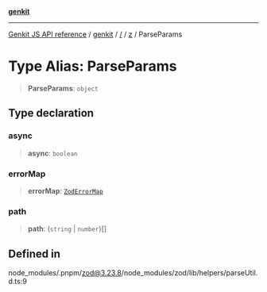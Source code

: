 [**genkit**](../../../README.md)

***

[Genkit JS API reference](../../../../README.md) / [genkit](../../../README.md) / [/](../../../README.md) / [z](../README.md) / ParseParams

# Type Alias: ParseParams

> **ParseParams**: `object`

## Type declaration

### async

> **async**: `boolean`

### errorMap

> **errorMap**: [`ZodErrorMap`](ZodErrorMap.md)

### path

> **path**: (`string` \| `number`)[]

## Defined in

node\_modules/.pnpm/zod@3.23.8/node\_modules/zod/lib/helpers/parseUtil.d.ts:9
